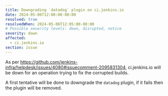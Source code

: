 ```yaml
---
title: Downgrading `datadog` plugin on ci.jenkins.io
date: 2024-05-06T12:00:00-00:00
resolved: true
resolvedWhen: 2024-05-06T12:05:00-00:00
# Possible severity levels: down, disrupted, notice
severity: down
affected:
  - ci.jenkins.io
section: issue
---
```


As per https://github.com/jenkins-infra/helpdesk/issues/4080#issuecomment-2095831304, ci.jenkins.io will be down for an operation trying to fix the corrupted builds.

A first tentative will be done to downgrade the `datadog` plugin, if it fails then the plugin will be removed.
